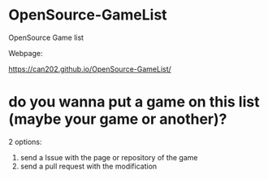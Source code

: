 # OpenSource-GameList
OpenSource Game list

Webpage:

https://can202.github.io/OpenSource-GameList/

# do you wanna put a game on this list (maybe your game or another)?

2 options:

1. send a Issue with the page or repository of the game
2. send a pull request with the modification
